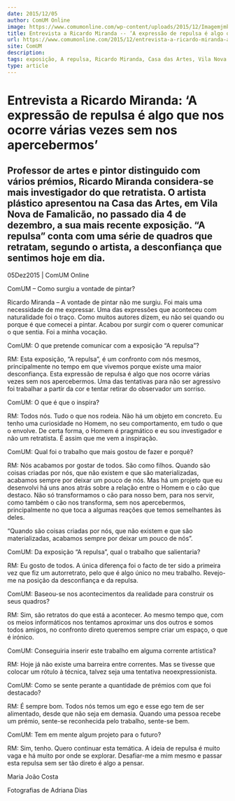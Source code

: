 ```yaml
---
date: 2015/12/05
author: ComUM Online
image: https://www.comumonline.com/wp-content/uploads/2015/12/Imagemjmkoo.png
title: Entrevista a Ricardo Miranda -- ‘A expressão de repulsa é algo que nos ocorre várias vezes sem nos apercebermos’
url: https://www.comumonline.com/2015/12/entrevista-a-ricardo-miranda-a-expressao-de-repulsa-e-algo-que-nos-ocorre-varias-vezes-sem-nos-apercebermos/
site: ComUM
description: 
tags: exposição, A repulsa, Ricardo Miranda, Casa das Artes, Vila Nova de Famalicão
type: article
---
```



# Entrevista a Ricardo Miranda: ‘A expressão de repulsa é algo que nos ocorre várias vezes sem nos apercebermos’

## Professor de artes e pintor distinguido com vários prémios, Ricardo Miranda considera-se mais investigador do que retratista. O artista plástico apresentou na Casa das Artes, em Vila Nova de Famalicão, no passado dia 4 de dezembro, a sua mais recente exposição. “A repulsa” conta com uma série de quadros que retratam, segundo o artista, a desconfiança que sentimos hoje em dia.

05Dez2015 | ComUM Online

ComUM – Como surgiu a vontade de pintar?

Ricardo Miranda – A vontade de pintar não me surgiu. Foi mais uma necessidade de me expressar. Uma das expressões que aconteceu com naturalidade foi o traço. Como muitos autores dizem, eu não sei quando ou porque é que comecei a pintar. Acabou por surgir com o querer comunicar o que sentia. Foi a minha vocação.

ComUM: O que pretende comunicar com a exposição “A repulsa”?

RM: Esta exposição, “A repulsa”, é um confronto com nós mesmos, principalmente no tempo em que vivemos porque existe uma maior desconfiança. Esta expressão de repulsa é algo que nos ocorre várias vezes sem nos apercebermos. Uma das tentativas para não ser agressivo foi trabalhar a partir da cor e tentar retirar do observador um sorriso.

ComUM: O que é que o inspira?

RM: Todos nós. Tudo o que nos rodeia. Não há um objeto em concreto. Eu tenho uma curiosidade no Homem, no seu comportamento, em tudo o que o envolve. De certa forma, o Homem é pragmático e eu sou investigador e não um retratista. É assim que me vem a inspiração.

ComUM: Qual foi o trabalho que mais gostou de fazer e porquê?

RM: Nós acabamos por gostar de todos. São como filhos. Quando são coisas criadas por nós, que não existem e que são materializadas, acabamos sempre por deixar um pouco de nós. Mas há um projeto que eu desenvolvi há uns anos atrás sobre a relação entre o Homem e o cão que destaco. Não só transformamos o cão para nosso bem, para nos servir, como também o cão nos transforma, sem nos apercebermos, principalmente no que toca a algumas reações que temos semelhantes às deles.

“Quando são coisas criadas por nós, que não existem e que são materializadas, acabamos sempre por deixar um pouco de nós”.

ComUM: Da exposição “A repulsa”, qual o trabalho que salientaria?

RM: Eu gosto de todos. A única diferença foi o facto de ter sido a primeira vez que fiz um autorretrato, pelo que é algo único no meu trabalho. Revejo-me na posição da desconfiança e da repulsa.

ComUM: Baseou-se nos acontecimentos da realidade para construir os seus quadros?

RM: Sim, são retratos do que está a acontecer. Ao mesmo tempo que, com os meios informáticos nos tentamos aproximar uns dos outros e somos todos amigos, no confronto direto queremos sempre criar um espaço, o que é irónico.

ComUM: Conseguiria inserir este trabalho em alguma corrente artística?

RM: Hoje já não existe uma barreira entre correntes. Mas se tivesse que colocar um rótulo à técnica, talvez seja uma tentativa neoexpressionista.

ComUM: Como se sente perante a quantidade de prémios com que foi destacado?

RM: É sempre bom. Todos nós temos um ego e esse ego tem de ser alimentado, desde que não seja em demasia. Quando uma pessoa recebe um prémio, sente-se reconhecida pelo trabalho, sente-se bem.

ComUM: Tem em mente algum projeto para o futuro?

RM: Sim, tenho. Quero continuar esta temática. A ideia de repulsa é muito vaga e há muito por onde se explorar. Desafiar-me a mim mesmo e passar esta repulsa sem ser tão direto é algo a pensar.

Maria João Costa

Fotografias de Adriana Dias
